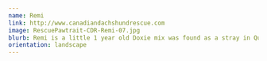 ```yaml
---
name: Remi
link: http://www.canadiandachshundrescue.com
image: RescuePawtrait-CDR-Remi-07.jpg
blurb: Remi is a little 1 year old Doxie mix was found as a stray in Quebec. He is a smart, energetic young dog who loves to play fetch.
orientation: landscape
---
```

